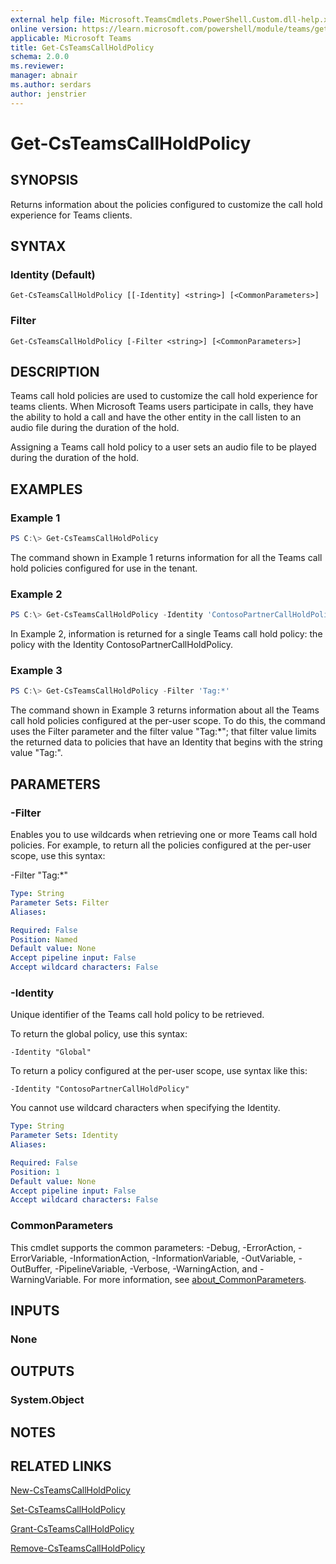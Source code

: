 ```yaml
---
external help file: Microsoft.TeamsCmdlets.PowerShell.Custom.dll-help.xml
online version: https://learn.microsoft.com/powershell/module/teams/get-csteamscallholdpolicy
applicable: Microsoft Teams
title: Get-CsTeamsCallHoldPolicy
schema: 2.0.0
ms.reviewer:
manager: abnair
ms.author: serdars
author: jenstrier
---
```


# Get-CsTeamsCallHoldPolicy

## SYNOPSIS

Returns information about the policies configured to customize the call hold experience for Teams clients.

## SYNTAX

### Identity (Default)
```
Get-CsTeamsCallHoldPolicy [[-Identity] <string>] [<CommonParameters>]
```

### Filter
```
Get-CsTeamsCallHoldPolicy [-Filter <string>] [<CommonParameters>]
```

## DESCRIPTION
Teams call hold policies are used to customize the call hold experience for teams clients.
When Microsoft Teams users participate in calls, they have the ability to hold a call and have the other entity in the call listen to an audio file during the duration of the hold.

Assigning a Teams call hold policy to a user sets an audio file to be played during the duration of the hold.

## EXAMPLES

### Example 1
```powershell
PS C:\> Get-CsTeamsCallHoldPolicy
```

The command shown in Example 1 returns information for all the Teams call hold policies configured for use in the tenant.

### Example 2
```powershell
PS C:\> Get-CsTeamsCallHoldPolicy -Identity 'ContosoPartnerCallHoldPolicy'
```

In Example 2, information is returned for a single Teams call hold policy: the policy with the Identity ContosoPartnerCallHoldPolicy.

### Example 3
```powershell
PS C:\> Get-CsTeamsCallHoldPolicy -Filter 'Tag:*'
```

The command shown in Example 3 returns information about all the Teams call hold policies configured at the per-user scope.
To do this, the command uses the Filter parameter and the filter value "Tag:\*"; that filter value limits the returned data to policies that have an Identity that begins with the string value "Tag:".

## PARAMETERS

### -Filter
Enables you to use wildcards when retrieving one or more Teams call hold policies.
For example, to return all the policies configured at the per-user scope, use this syntax:

-Filter "Tag:\*"

```yaml
Type: String
Parameter Sets: Filter
Aliases:

Required: False
Position: Named
Default value: None
Accept pipeline input: False
Accept wildcard characters: False
```

### -Identity
Unique identifier of the Teams call hold policy to be retrieved.

To return the global policy, use this syntax:

`-Identity "Global"`

To return a policy configured at the per-user scope, use syntax like this:

`-Identity "ContosoPartnerCallHoldPolicy"`

You cannot use wildcard characters when specifying the Identity.

```yaml
Type: String
Parameter Sets: Identity
Aliases:

Required: False
Position: 1
Default value: None
Accept pipeline input: False
Accept wildcard characters: False
```

### CommonParameters
This cmdlet supports the common parameters: -Debug, -ErrorAction, -ErrorVariable, -InformationAction, -InformationVariable, -OutVariable, -OutBuffer, -PipelineVariable, -Verbose, -WarningAction, and -WarningVariable. For more information, see [about_CommonParameters](https://go.microsoft.com/fwlink/?LinkID=113216).

## INPUTS

### None

## OUTPUTS

### System.Object

## NOTES

## RELATED LINKS

[New-CsTeamsCallHoldPolicy](https://learn.microsoft.com/powershell/module/teams/new-csteamscallholdpolicy)

[Set-CsTeamsCallHoldPolicy](https://learn.microsoft.com/powershell/module/teams/set-csteamscallholdpolicy)

[Grant-CsTeamsCallHoldPolicy](https://learn.microsoft.com/powershell/module/teams/grant-csteamscallholdpolicy)

[Remove-CsTeamsCallHoldPolicy](https://learn.microsoft.com/powershell/module/teams/remove-csteamscallholdpolicy)
